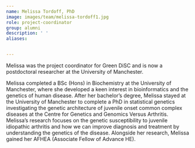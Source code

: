 ```yaml
---
name: Melissa Tordoff, PhD
image: images/team/melissa-tordoff1.jpg
role: project-coordinator
group: alumni
description: ' '
aliases:


---
```


Melissa was the project coordinator for Green DiSC and is now a postdoctoral researcher at the University of Manchester.

Melissa completed a BSc (Hons) in Biochemistry at the University of Manchester, where she developed a keen interest in bioinformatics and the genetics of human disease. After her bachelor’s degree, Melissa stayed at the University of Manchester to complete a PhD in statistical genetics investigating the genetic architecture of juvenile onset common complex diseases at the Centre for Genetics and Genomics Versus Arthritis. Melissa’s research focuses on the genetic susceptibility to juvenile idiopathic arthritis and how we can improve diagnosis and treatment by understanding the genetics of the disease. Alongside her research, Melissa gained her AFHEA (Associate Fellow of Advance HE).   
